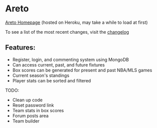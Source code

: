 # Areto

[Areto Homepage](https://areto.herokuapp.com) (hosted on Heroku, may take a while to load at first)

To see a list of the most recent changes, visit the [changelog](https://github.com/Darrick-Oliver/areto/wiki/Changelog)

## Features:

- Register, login, and commenting system using MongoDB
- Can access current, past, and future fixtures
- Box scores can be generated for present and past NBA/MLS games
- Current season's standings
- Player stats can be sorted and filtered

TODO:

- Clean up code
- Reset password link
- Team stats in box scores
- Forum posts area
- Team builder
